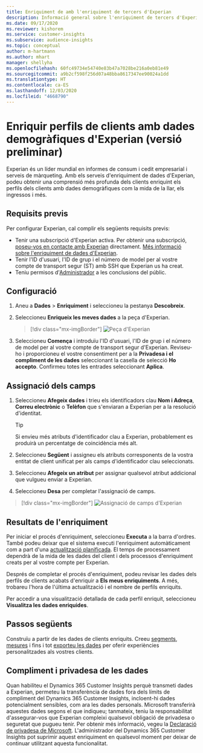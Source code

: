 ```yaml
---
title: Enriquiment de amb l'enriquiment de tercers d'Experian
description: Informació general sobre l'enriquiment de tercers d'Experian.
ms.date: 09/17/2020
ms.reviewer: kishorem
ms.service: customer-insights
ms.subservice: audience-insights
ms.topic: conceptual
author: m-hartmann
ms.author: mhart
manager: shellyha
ms.openlocfilehash: 60fc49734e54740e83b47a7028be216a0eb81e49
ms.sourcegitcommit: a9b2cf598f256d07a48bba8617347ee90024a1dd
ms.translationtype: HT
ms.contentlocale: ca-ES
ms.lasthandoff: 12/03/2020
ms.locfileid: "4668790"
---
```

# <a name="enrich-customer-profiles-with-demographics-from-experian-preview"></a>Enriquir perfils de clients amb dades demogràfiques d'Experian (versió preliminar)

Experian és un líder mundial en informes de consum i cedit empresarial i serveis de màrqueting. Amb els serveis d'enriquiment de dades d'Experian, podeu obtenir una comprensió més profunda dels clients enriquint els perfils dels clients amb dades demogràfiques com la mida de la llar, els ingressos i més.

## <a name="prerequisites"></a>Requisits previs

Per configurar Experian, cal complir els següents requisits previs:

- Tenir una subscripció d'Experian activa. Per obtenir una subscripció, [poseu-vos en contacte amb Experian](https://www.experian.com/marketing-services/contact) directament. [Més informació sobre l'enriquiment de dades d'Experian](https://www.experian.com/marketing-services/microsoft?cmpid=ems_web_mci_cdppage).
- Tenir l'ID d'usuari, l'ID de grup i el número de model per al vostre compte de transport segur (ST) amb SSH que Experian us ha creat.
- Teniu permisos d'[Administrador](permissions.md#administrator) a les conclusions del públic.

## <a name="configuration"></a>Configuració

1. Aneu a **Dades** > **Enriquiment** i seleccioneu la pestanya **Descobreix**.

1. Seleccioneu **Enriqueix les meves dades** a la peça d'Experian.

   > [!div class="mx-imgBorder"]
   > ![Peça d'Experian](media/experian-tile.png "Peça d'Experian")

1. Seleccioneu **Comença** i introduïu l'ID d'usuari, l'ID de grup i el número de model per al vostre compte de transport segur d'Experian. Reviseu-ho i proporcioneu el vostre consentiment per a la **Privadesa i el compliment de les dades** seleccionant la casella de selecció **Ho accepto**. Confirmeu totes les entrades seleccionant **Aplica**.

## <a name="map-your-fields"></a>Assignació dels camps

1. Seleccioneu **Afegeix dades** i trieu els identificadors clau **Nom i Adreça**, **Correu electrònic** o **Telèfon** que s'enviaran a Experian per a la resolució d'identitat.

   > [!TIP]
   > Si envieu més atributs d'identificador clau a Experian, probablement es produirà un percentatge de coincidència més alt.

1. Seleccioneu **Següent** i assigneu els atributs corresponents de la vostra entitat de client unificat per als camps d'identificador clau seleccionats.

1. Seleccioneu **Afegeix un atribut** per assignar qualsevol atribut addicional que vulgueu enviar a Experian.

1.  Seleccioneu **Desa** per completar l'assignació de camps.

   > [!div class="mx-imgBorder"]
   > ![Assignació de camps d'Experian](media/experian-field-mapping.png "Assignació de camps d'Experian")

## <a name="enrichment-results"></a>Resultats de l'enriquiment

Per iniciar el procés d'enriquiment, seleccioneu **Executa** a la barra d'ordres. També podeu deixar que el sistema executi l'enriquiment automàticament com a part d'una [actualització planificada](system.md#schedule-tab). El temps de processament dependrà de la mida de les dades del client i dels processos d'enriquiment creats per al vostre compte per Experian.

Després de completar el procés d'enriquiment, podeu revisar les dades dels perfils de clients acabats d'enriquir a **Els meus enriquiments**. A més, trobareu l'hora de l'última actualització i el nombre de perfils enriquits.

Per accedir a una visualització detallada de cada perfil enriquit, seleccioneu **Visualitza les dades enriquides**.

## <a name="next-steps"></a>Passos següents

Construïu a partir de les dades de clients enriquits. Creeu [segments](segments.md), [mesures](measures.md) i fins i tot [exporteu les dades](export-destinations.md) per oferir experiències personalitzades als vostres clients.

## <a name="data-privacy-and-compliance"></a>Compliment i privadesa de les dades

Quan habiliteu el Dynamics 365 Customer Insights perquè transmeti dades a Experian, permeteu la transferència de dades fora dels límits de compliment del Dynamics 365 Customer Insights, incloent-hi dades potencialment sensibles, com ara les dades personals. Microsoft transferirà aquestes dades segons el que indiqueu; tanmateix, teniu la responsabilitat d'assegurar-vos que Experian compleixi qualsevol obligació de privadesa o seguretat que pugueu tenir. Per obtenir més informació, vegeu la [Declaració de privadesa de Microsoft](https://go.microsoft.com/fwlink/?linkid=396732).
L'administrador del Dynamics 365 Customer Insights pot suprimir aquest enriquiment en qualsevol moment per deixar de continuar utilitzant aquesta funcionalitat.
